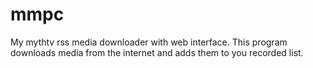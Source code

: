 mmpc
====

My mythtv rss media downloader with web interface. This program downloads media from the internet and adds them to you recorded list.